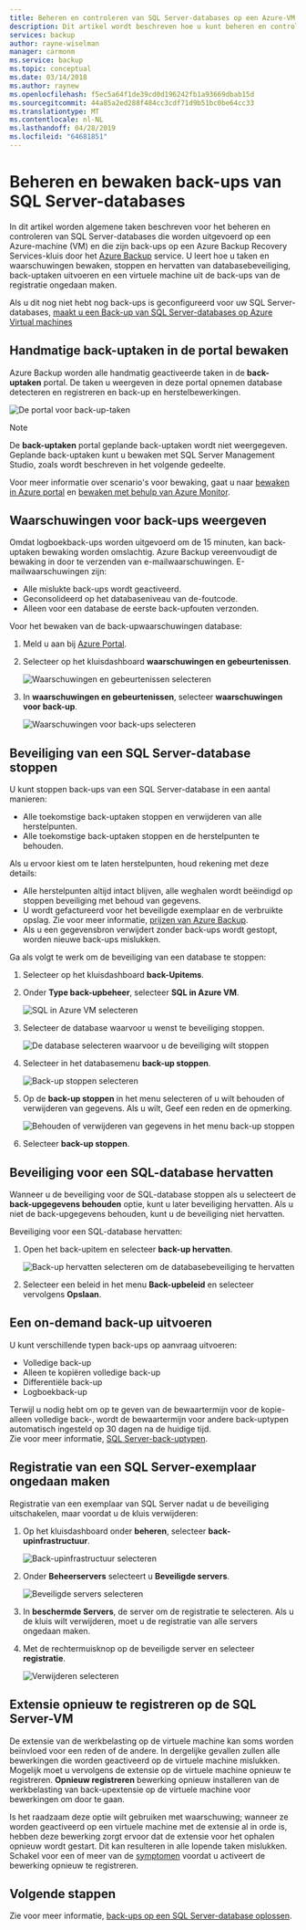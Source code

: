 ```yaml
---
title: Beheren en controleren van SQL Server-databases op een Azure-VM die wordt ondersteund door Azure Backup | Microsoft Docs
description: Dit artikel wordt beschreven hoe u kunt beheren en controleren van SQL Server-databases die worden uitgevoerd op een Azure-VM.
services: backup
author: rayne-wiselman
manager: carmonm
ms.service: backup
ms.topic: conceptual
ms.date: 03/14/2018
ms.author: raynew
ms.openlocfilehash: f5ec5a64f1de39cd0d196242fb1a93669dbab15d
ms.sourcegitcommit: 44a85a2ed288f484cc3cdf71d9b51bc0be64cc33
ms.translationtype: MT
ms.contentlocale: nl-NL
ms.lasthandoff: 04/28/2019
ms.locfileid: "64681851"
---
```

# <a name="manage-and-monitor-backed-up-sql-server-databases"></a>Beheren en bewaken back-ups van SQL Server-databases

In dit artikel worden algemene taken beschreven voor het beheren en controleren van SQL Server-databases die worden uitgevoerd op een Azure-machine (VM) en die zijn back-ups op een Azure Backup Recovery Services-kluis door het [Azure Backup](backup-overview.md) service. U leert hoe u taken en waarschuwingen bewaken, stoppen en hervatten van databasebeveiliging, back-uptaken uitvoeren en een virtuele machine uit de back-ups van de registratie ongedaan maken.

Als u dit nog niet hebt nog back-ups is geconfigureerd voor uw SQL Server-databases, [maakt u een Back-up van SQL Server-databases op Azure Virtual machines](backup-azure-sql-database.md)

## <a name="monitor-manual-backup-jobs-in-the-portal"></a>Handmatige back-uptaken in de portal bewaken

Azure Backup worden alle handmatig geactiveerde taken in de **back-uptaken** portal. De taken u weergeven in deze portal opnemen database detecteren en registreren en back-up en herstelbewerkingen.

![De portal voor back-up-taken](./media/backup-azure-sql-database/jobs-list.png)

> [!NOTE]
> De **back-uptaken** portal geplande back-uptaken wordt niet weergegeven. Geplande back-uptaken kunt u bewaken met SQL Server Management Studio, zoals wordt beschreven in het volgende gedeelte.
>

Voor meer informatie over scenario's voor bewaking, gaat u naar [bewaken in Azure portal](backup-azure-monitoring-built-in-monitor.md) en [bewaken met behulp van Azure Monitor](backup-azure-monitoring-use-azuremonitor.md).  


## <a name="view-backup-alerts"></a>Waarschuwingen voor back-ups weergeven

Omdat logboekback-ups worden uitgevoerd om de 15 minuten, kan back-uptaken bewaking worden omslachtig. Azure Backup vereenvoudigt de bewaking in door te verzenden van e-mailwaarschuwingen. E-mailwaarschuwingen zijn:

- Alle mislukte back-ups wordt geactiveerd.
- Geconsolideerd op het databaseniveau van de-foutcode.
- Alleen voor een database de eerste back-upfouten verzonden.

Voor het bewaken van de back-upwaarschuwingen database:

1. Meld u aan bij [Azure Portal](https://portal.azure.com).

2. Selecteer op het kluisdashboard **waarschuwingen en gebeurtenissen**.

   ![Waarschuwingen en gebeurtenissen selecteren](./media/backup-azure-sql-database/vault-menu-alerts-events.png)

3. In **waarschuwingen en gebeurtenissen**, selecteer **waarschuwingen voor back-up**.

   ![Waarschuwingen voor back-ups selecteren](./media/backup-azure-sql-database/backup-alerts-dashboard.png)

## <a name="stop-protection-for-a-sql-server-database"></a>Beveiliging van een SQL Server-database stoppen

U kunt stoppen back-ups van een SQL Server-database in een aantal manieren:

* Alle toekomstige back-uptaken stoppen en verwijderen van alle herstelpunten.
* Alle toekomstige back-uptaken stoppen en de herstelpunten te behouden.

Als u ervoor kiest om te laten herstelpunten, houd rekening met deze details:

* Alle herstelpunten altijd intact blijven, alle weghalen wordt beëindigd op stoppen beveiliging met behoud van gegevens.
* U wordt gefactureerd voor het beveiligde exemplaar en de verbruikte opslag. Zie voor meer informatie, [prijzen van Azure Backup](https://azure.microsoft.com/pricing/details/backup/).
* Als u een gegevensbron verwijdert zonder back-ups wordt gestopt, worden nieuwe back-ups mislukken.

Ga als volgt te werk om de beveiliging van een database te stoppen:

1. Selecteer op het kluisdashboard **back-Upitems**.

2. Onder **Type back-upbeheer**, selecteer **SQL in Azure VM**.

    ![SQL in Azure VM selecteren](./media/backup-azure-sql-database/sql-restore-backup-items.png)

3. Selecteer de database waarvoor u wenst te beveiliging stoppen.

    ![De database selecteren waarvoor u de beveiliging wilt stoppen](./media/backup-azure-sql-database/sql-restore-sql-in-vm.png)

4. Selecteer in het databasemenu **back-up stoppen**.

    ![Back-up stoppen selecteren](./media/backup-azure-sql-database/stop-db-button.png)


5. Op de **back-up stoppen** in het menu selecteren of u wilt behouden of verwijderen van gegevens. Als u wilt, Geef een reden en de opmerking.

    ![Behouden of verwijderen van gegevens in het menu back-up stoppen](./media/backup-azure-sql-database/stop-backup-button.png)

6. Selecteer **back-up stoppen**.


## <a name="resume-protection-for-a-sql-database"></a>Beveiliging voor een SQL-database hervatten

Wanneer u de beveiliging voor de SQL-database stoppen als u selecteert de **back-upgegevens behouden** optie, kunt u later beveiliging hervatten. Als u niet de back-upgegevens behouden, kunt u de beveiliging niet hervatten.

Beveiliging voor een SQL-database hervatten:

1. Open het back-upitem en selecteer **back-up hervatten**.

    ![Back-up hervatten selecteren om de databasebeveiliging te hervatten](./media/backup-azure-sql-database/resume-backup-button.png)

2. Selecteer een beleid in het menu **Back-upbeleid** en selecteer vervolgens **Opslaan**.

## <a name="run-an-on-demand-backup"></a>Een on-demand back-up uitvoeren

U kunt verschillende typen back-ups op aanvraag uitvoeren:

* Volledige back-up
* Alleen te kopiëren volledige back-up
* Differentiële back-up
* Logboekback-up

Terwijl u nodig hebt om op te geven van de bewaartermijn voor de kopie-alleen volledige back-, wordt de bewaartermijn voor andere back-uptypen automatisch ingesteld op 30 dagen na de huidige tijd. <br/>
Zie voor meer informatie, [SQL Server-back-uptypen](backup-architecture.md#sql-server-backup-types).

## <a name="unregister-a-sql-server-instance"></a>Registratie van een SQL Server-exemplaar ongedaan maken

Registratie van een exemplaar van SQL Server nadat u de beveiliging uitschakelen, maar voordat u de kluis verwijderen:

1. Op het kluisdashboard onder **beheren**, selecteer **back-upinfrastructuur**.  

   ![Back-upinfrastructuur selecteren](./media/backup-azure-sql-database/backup-infrastructure-button.png)

2. Onder **Beheerservers** selecteert u **Beveiligde servers**.

   ![Beveiligde servers selecteren](./media/backup-azure-sql-database/protected-servers.png)

3. In **beschermde Servers**, de server om de registratie te selecteren. Als u de kluis wilt verwijderen, moet u de registratie van alle servers ongedaan maken.

4. Met de rechtermuisknop op de beveiligde server en selecteer **registratie**.

   ![Verwijderen selecteren](./media/backup-azure-sql-database/delete-protected-server.jpg)

## <a name="re-register-extension-on-the-sql-server-vm"></a>Extensie opnieuw te registreren op de SQL Server-VM

De extensie van de werkbelasting op de virtuele machine kan soms worden beïnvloed voor een reden of de andere. In dergelijke gevallen zullen alle bewerkingen die worden geactiveerd op de virtuele machine mislukken. Mogelijk moet u vervolgens de extensie op de virtuele machine opnieuw te registreren. **Opnieuw registreren** bewerking opnieuw installeren van de werkbelasting van back-upextensie op de virtuele machine voor bewerkingen om door te gaan.  <br>

Is het raadzaam deze optie wilt gebruiken met waarschuwing; wanneer ze worden geactiveerd op een virtuele machine met de extensie al in orde is, hebben deze bewerking zorgt ervoor dat de extensie voor het ophalen opnieuw wordt gestart. Dit kan resulteren in alle lopende taken mislukken. Schakel voor een of meer van de [symptomen](backup-sql-server-azure-troubleshoot.md#symptoms) voordat u activeert de bewerking opnieuw te registreren.

## <a name="next-steps"></a>Volgende stappen

Zie voor meer informatie, [back-ups op een SQL Server-database oplossen](backup-sql-server-azure-troubleshoot.md).
